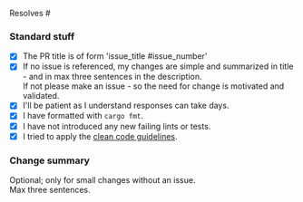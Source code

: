 Resolves #

### Standard stuff

- [x] The PR title is of form 'issue_title #issue_number'
- [x] If no issue is referenced, my changes are simple and summarized in title - and in max three sentences in the description.  
      If not please make an issue - so the need for change is motivated and validated.
- [x] I'll be patient as I understand responses can take days.
- [x] I have formatted with `cargo fmt`.
- [x] I have not introduced any new failing lints or tests.
- [x] I tried to apply the [clean code guidelines](https://gist.github.com/wojteklu/73c6914cc446146b8b533c0988cf8d29).

### Change summary

Optional; only for small changes without an issue.  
Max three sentences.
